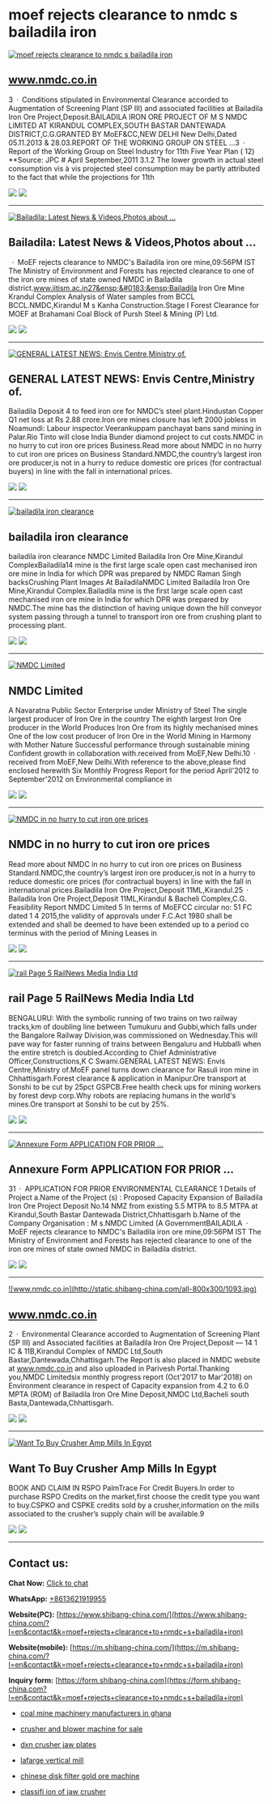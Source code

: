 # moef rejects clearance to nmdc s bailadila iron

<a href="https://swt.shibang-china.com/?l=en&img&k=moef+rejects+clearance+to+nmdc+s+bailadila+iron" target="_blank">![moef rejects clearance to nmdc s bailadila iron](http://static.shibang-china.com/all-800x300/361.jpg)</a>

## www.nmdc.co.in
3&ensp;&#0183;&ensp;Conditions stipulated in Environmental Clearance accorded to Augmentation of Screening Plant (SP III) and associated facilities at Bailadila Iron Ore Project,Deposit.BAILADILA IRON ORE PROJECT OF M S NMDC LIMITED AT KIRANDUL COMPLEX,SOUTH BASTAR DANTEWADA DISTRICT,C.G.GRANTED BY MoEF&amp;CC,NEW DELHI New Delhi,Dated 05.11.2013 &amp; 28.03.REPORT OF THE WORKING GROUP ON STEEL …3&ensp;&#0183;&ensp;Report of the Working Group on Steel Industry for 11th Five Year Plan ( 12) **Source: JPC # April September,2011 3.1.2 The lower growth in actual steel consumption vis &#224; vis projected steel consumption may be partly attributed to the fact that while the projections for 11th


<a href="https://whatsapp.shibangsoft.com/WhatsApp.php" target="_blank" title="WhatsApp">![](http://static.shibang-china.com/icon/whatsapp.png)</a> <a href="https://swt.shibang-china.com/?l=en&icon&k=moef+rejects+clearance+to+nmdc+s+bailadila+iron" target="_blank">![](http://static.shibang-china.com/icon/chat-en.png)</a>

---

<a href="https://swt.shibang-china.com/?l=en&img&k=moef+rejects+clearance+to+nmdc+s+bailadila+iron" target="_blank">![Bailadila: Latest News &amp; Videos,Photos about …](http://static.shibang-china.com/all-800x300/796.jpg)</a>

## Bailadila: Latest News &amp; Videos,Photos about …
&ensp;&#0183;&ensp;MoEF rejects clearance to NMDC's Bailadila iron ore mine,09:56PM IST The Ministry of Environment and Forests has rejected clearance to one of the iron ore mines of state owned NMDC in Bailadila district.www.iitism.ac.in27&ensp;&#0183;&ensp;Bailadila Iron Ore Mine Krandul Complex Analysis of Water samples from BCCL BCCL.NMDC,Kirandul M s Kanha Construction.Stage I Forest Clearance for MOEF at Brahamani Coal Block of Pursh Steel &amp; Mining (P) Ltd.


<a href="https://whatsapp.shibangsoft.com/WhatsApp.php" target="_blank" title="WhatsApp">![](http://static.shibang-china.com/icon/whatsapp.png)</a> <a href="https://swt.shibang-china.com/?l=en&icon&k=moef+rejects+clearance+to+nmdc+s+bailadila+iron" target="_blank">![](http://static.shibang-china.com/icon/chat-en.png)</a>

---

<a href="https://swt.shibang-china.com/?l=en&img&k=moef+rejects+clearance+to+nmdc+s+bailadila+iron" target="_blank">![GENERAL LATEST NEWS: Envis Centre,Ministry of.](http://static.shibang-china.com/all-800x300/832.jpg)</a>

## GENERAL LATEST NEWS: Envis Centre,Ministry of.
Bailadila Deposit 4 to feed iron ore for NMDC’s steel plant.Hindustan Copper Q1 net loss at Rs 2.88 crore.Iron ore mines closure has left 2000 jobless in Noamundi: Labour inspector.Veerankuppam panchayat bans sand mining in Palar.Rio Tinto will close India Bunder diamond project to cut costs.NMDC in no hurry to cut iron ore prices Business.Read more about NMDC in no hurry to cut iron ore prices on Business Standard.NMDC,the country’s largest iron ore producer,is not in a hurry to reduce domestic ore prices (for contractual buyers) in line with the fall in international prices.


<a href="https://whatsapp.shibangsoft.com/WhatsApp.php" target="_blank" title="WhatsApp">![](http://static.shibang-china.com/icon/whatsapp.png)</a> <a href="https://swt.shibang-china.com/?l=en&icon&k=moef+rejects+clearance+to+nmdc+s+bailadila+iron" target="_blank">![](http://static.shibang-china.com/icon/chat-en.png)</a>

---

<a href="https://swt.shibang-china.com/?l=en&img&k=moef+rejects+clearance+to+nmdc+s+bailadila+iron" target="_blank">![bailadila iron clearance](http://static.shibang-china.com/all-800x300/25.jpg)</a>

## bailadila iron clearance
bailadila iron clearance NMDC Limited Bailadila Iron Ore Mine,Kirandul ComplexBailadila14 mine is the first large scale open cast mechanised iron ore mine in India for which DPR was prepared by NMDC Raman Singh backsCrushing Plant Images At BailadilaNMDC Limited Bailadila Iron Ore Mine,Kirandul Complex.Bailadila mine is the first large scale open cast mechanised iron ore mine in India for which DPR was prepared by NMDC.The mine has the distinction of having unique down the hill conveyor system passing through a tunnel to transport iron ore from crushing plant to processing plant.


<a href="https://whatsapp.shibangsoft.com/WhatsApp.php" target="_blank" title="WhatsApp">![](http://static.shibang-china.com/icon/whatsapp.png)</a> <a href="https://swt.shibang-china.com/?l=en&icon&k=moef+rejects+clearance+to+nmdc+s+bailadila+iron" target="_blank">![](http://static.shibang-china.com/icon/chat-en.png)</a>

---

<a href="https://swt.shibang-china.com/?l=en&img&k=moef+rejects+clearance+to+nmdc+s+bailadila+iron" target="_blank">![NMDC Limited](http://static.shibang-china.com/all-800x300/105.jpg)</a>

## NMDC Limited
A Navaratna Public Sector Enterprise under Ministry of Steel The single largest producer of Iron Ore in the country The eighth largest Iron Ore producer in the World Produces Iron Ore from its highly mechanised mines One of the low cost producer of Iron Ore in the World Mining in Harmony with Mother Nature Successful performance through sustainable mining Confident growth in collaboration with.received from MoEF,New Delhi.10&ensp;&#0183;&ensp;received from MoEF,New Delhi.With reference to the above,please find enclosed herewith Six Monthly Progress Report for the period April'2012 to September'2012 on Environmental compliance in


<a href="https://whatsapp.shibangsoft.com/WhatsApp.php" target="_blank" title="WhatsApp">![](http://static.shibang-china.com/icon/whatsapp.png)</a> <a href="https://swt.shibang-china.com/?l=en&icon&k=moef+rejects+clearance+to+nmdc+s+bailadila+iron" target="_blank">![](http://static.shibang-china.com/icon/chat-en.png)</a>

---

<a href="https://swt.shibang-china.com/?l=en&img&k=moef+rejects+clearance+to+nmdc+s+bailadila+iron" target="_blank">![NMDC in no hurry to cut iron ore prices](http://static.shibang-china.com/all-800x300/971.jpg)</a>

## NMDC in no hurry to cut iron ore prices
Read more about NMDC in no hurry to cut iron ore prices on Business Standard.NMDC,the country’s largest iron ore producer,is not in a hurry to reduce domestic ore prices (for contractual buyers) in line with the fall in international prices.Bailadila Iron Ore Project,Deposit 11ML,Kirandul.25&ensp;&#0183;&ensp;Bailadila Iron Ore Project,Deposit 11ML,Kirandul &amp; Bacheli Complex,C.G. Feasibility Report NMDC Limited 5 In terms of MoEFCC circular no: 51 FC dated 1 4 2015,the validity of approvals under F.C.Act 1980 shall be extended and shall be deemed to have been extended up to a period co terminus with the period of Mining Leases in


<a href="https://whatsapp.shibangsoft.com/WhatsApp.php" target="_blank" title="WhatsApp">![](http://static.shibang-china.com/icon/whatsapp.png)</a> <a href="https://swt.shibang-china.com/?l=en&icon&k=moef+rejects+clearance+to+nmdc+s+bailadila+iron" target="_blank">![](http://static.shibang-china.com/icon/chat-en.png)</a>

---

<a href="https://swt.shibang-china.com/?l=en&img&k=moef+rejects+clearance+to+nmdc+s+bailadila+iron" target="_blank">![rail Page 5 RailNews Media India Ltd](http://static.shibang-china.com/all-800x300/43.jpg)</a>

## rail Page 5 RailNews Media India Ltd
BENGALURU: With the symbolic running of two trains on two railway tracks,km of doubling line between Tumukuru and Gubbi,which falls under the Bangalore Railway Division,was commissioned on Wednesday.This will pave way for faster running of trains between Bengaluru and Hubballi when the entire stretch is doubled.According to Chief Administrative Officer,Constructions,K C Swami.GENERAL LATEST NEWS: Envis Centre,Ministry of.MoEF panel turns down clearance for Rasuli iron mine in Chhattisgarh.Forest clearance &amp; application in Manipur.Ore transport at Sonshi to be cut by 25pct GSPCB.Free health check ups for mining workers by forest devp corp.Why robots are replacing humans in the world's mines.Ore transport at Sonshi to be cut by 25%.


<a href="https://whatsapp.shibangsoft.com/WhatsApp.php" target="_blank" title="WhatsApp">![](http://static.shibang-china.com/icon/whatsapp.png)</a> <a href="https://swt.shibang-china.com/?l=en&icon&k=moef+rejects+clearance+to+nmdc+s+bailadila+iron" target="_blank">![](http://static.shibang-china.com/icon/chat-en.png)</a>

---

<a href="https://swt.shibang-china.com/?l=en&img&k=moef+rejects+clearance+to+nmdc+s+bailadila+iron" target="_blank">![Annexure Form APPLICATION FOR PRIOR …](http://static.shibang-china.com/all-800x300/215.jpg)</a>

## Annexure Form APPLICATION FOR PRIOR …
31&ensp;&#0183;&ensp;APPLICATION FOR PRIOR ENVIRONMENTAL CLEARANCE 1 Details of Project a.Name of the Project (s) : Proposed Capacity Expansion of Bailadila Iron Ore Project Deposit No.14 NMZ from existing 5.5 MTPA to 8.5 MTPA at Kirandul,South Bastar Dantewada District,Chhattisgarh b.Name of the Company Organisation : M s.NMDC Limited (A GovernmentBAILADILA&ensp;&#0183;&ensp;MoEF rejects clearance to NMDC's Bailadila iron ore mine,09:56PM IST The Ministry of Environment and Forests has rejected clearance to one of the iron ore mines of state owned NMDC in Bailadila district.


<a href="https://whatsapp.shibangsoft.com/WhatsApp.php" target="_blank" title="WhatsApp">![](http://static.shibang-china.com/icon/whatsapp.png)</a> <a href="https://swt.shibang-china.com/?l=en&icon&k=moef+rejects+clearance+to+nmdc+s+bailadila+iron" target="_blank">![](http://static.shibang-china.com/icon/chat-en.png)</a>

---

<a href="https://swt.shibang-china.com/?l=en&img&k=moef+rejects+clearance+to+nmdc+s+bailadila+iron" target="_blank">![www.nmdc.co.in](http://static.shibang-china.com/all-800x300/1093.jpg)</a>

## www.nmdc.co.in
2&ensp;&#0183;&ensp;Environmental Clearance accorded to Augmentation of Screening Plant (SP III) and Associated facilities at Bailadila Iron Ore Project,Deposit — 14 1 IC &amp; 11B,Kirandul Complex of NMDC Ltd,South Bastar,Dantewada,Chhattisgarh.The Report is also placed in NMDC website at www.nmdc.co.in and also uploaded in Parivesh Portal.Thanking you,NMDC Limitedsix monthly progress report (Oct'2017 to Mar'2018) on Environment clearance in respect of Capacity expansion from 4.2 to 6.0 MPTA (ROM) of Bailadila Iron Ore Mine Deposit,NMDC Ltd,Bacheli south Basta,Dantewada,Chhattisgarh.


<a href="https://whatsapp.shibangsoft.com/WhatsApp.php" target="_blank" title="WhatsApp">![](http://static.shibang-china.com/icon/whatsapp.png)</a> <a href="https://swt.shibang-china.com/?l=en&icon&k=moef+rejects+clearance+to+nmdc+s+bailadila+iron" target="_blank">![](http://static.shibang-china.com/icon/chat-en.png)</a>

---

<a href="https://swt.shibang-china.com/?l=en&img&k=moef+rejects+clearance+to+nmdc+s+bailadila+iron" target="_blank">![Want To Buy Crusher Amp Mills In Egypt](http://static.shibang-china.com/all-800x300/380.jpg)</a>

## Want To Buy Crusher Amp Mills In Egypt
BOOK AND CLAIM IN RSPO PalmTrace For Credit Buyers.In order to purchase RSPO Credits on the market,first choose the credit type you want to buy.CSPKO and CSPKE credits sold by a crusher,information on the mills associated to the crusher’s supply chain will be available.9

<a href="https://whatsapp.shibangsoft.com/WhatsApp.php" target="_blank" title="WhatsApp">![](http://static.shibang-china.com/icon/whatsapp.png)</a> <a href="https://swt.shibang-china.com/?l=en&icon&k=moef+rejects+clearance+to+nmdc+s+bailadila+iron" target="_blank">![](http://static.shibang-china.com/icon/chat-en.png)</a>

---
## Contact us:

**Chat Now:** [Click to chat](https://swt.shibang-china.com?l=en&contact&k=moef+rejects+clearance+to+nmdc+s+bailadila+iron)

**WhatsApp:**  [+8613621919955](https://whatsapp.shibangsoft.com/WhatsApp.php)

**Website(PC):** [https://www.shibang-china.com/](https://www.shibang-china.com/?l=en&contact&k=moef+rejects+clearance+to+nmdc+s+bailadila+iron)

**Website(mobile):** [https://m.shibang-china.com/](https://m.shibang-china.com/?l=en&contact&k=moef+rejects+clearance+to+nmdc+s+bailadila+iron)

**Inquiry form:** [https://form.shibang-china.com](https://form.shibang-china.com?l=en&contact&k=moef+rejects+clearance+to+nmdc+s+bailadila+iron)

* [coal mine machinery manufacturers in ghana](../157/coal%20mine%20machinery%20manufacturers%20in%20ghana.md)

* [crusher and blower machine for sale](../155/crusher%20and%20blower%20machine%20for%20sale.md)

* [dxn crusher jaw plates](../158/dxn%20crusher%20jaw%20plates.md)

* [lafarge vertical mill](../152/lafarge%20vertical%20mill.md)

* [chinese disk filter gold ore machine](../158/chinese%20disk%20filter%20gold%20ore%20machine.md)

* [classifi ion of jaw crusher](../151/classifi%20ion%20of%20jaw%20crusher.md)